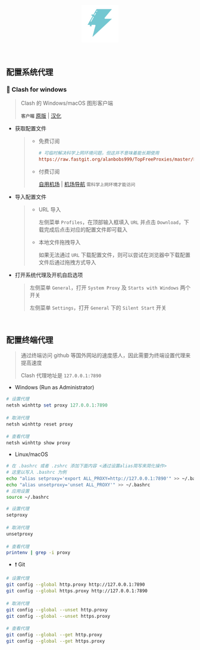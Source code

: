 &nbsp;

<p align="center">
  <img src="../assets/proxy.svg" width="20%" alt="proxy" />
</p>

&nbsp;

## 配置系统代理

### 🍪 Clash for windows

> Clash 的 Windows/macOS 图形客户端
>
> **`客户端`** [原版](https://github.com/Fndroid/clash_for_windows_pkg/releases) | [汉化](https://github.com/ender-zhao/Clash-for-Windows_Chinese/releases)

- 获取配置文件

  > - 免费订阅
  >
  >   ```ini
  >   # 可临时解决科学上网环境问题，但这并不意味着能长期使用
  >   https://raw.fastgit.org/alanbobs999/TopFreeProxies/master/Eternity.yml
  >   ```
  >
  > - 付费订阅
  >
  >   [自用机场](https://miaona.xyz/#/register?code=WTY6zBdn) | [机场导航](https://52.mk/) `需科学上网环境才能访问`

- 导入配置文件

  > - URL 导入
  >
  >   左侧菜单 `Profiles`，在顶部输入框填入 `URL` 并点击 `Download`，下载完成后点击对应的配置文件即可载入
  >
  > - 本地文件拖拽导入
  >
  >   如果无法通过 `URL` 下载配置文件，则可以尝试在浏览器中下载配置文件后通过拖拽方式导入

- 打开系统代理及开机自启选项

  > 左侧菜单 `General`，打开 `System Proxy` 及 `Starts with Windows` 两个开关
  >
  > 左侧菜单 `Settings`，打开 `General` 下的 `Silent Start` 开关

&nbsp;

## 配置终端代理

> 通过终端访问 github 等国外网站的速度感人，因此需要为终端设置代理来提高速度
>
> Clash 代理地址是 `127.0.0.1:7890`

- Windows (Run as Administrator)

```powershell
# 设置代理
netsh winhttp set proxy 127.0.0.1:7890

# 取消代理
netsh winhttp reset proxy

# 查看代理
netsh winhttp show proxy
```

- Linux/macOS

```bash
# 在 .bashrc 或者 .zshrc 添加下面内容 <通过设置alias简写来简化操作>
# 这里以写入 .bashrc 为例
echo "alias setproxy='export ALL_PROXY=http://127.0.0.1:7890'" >> ~/.bashrc
echo "alias unsetproxy='unset ALL_PROXY'" >> ~/.bashrc
# 应用设置
source ~/.bashrc
```

```bash
# 设置代理
setproxy

# 取消代理
unsetproxy

# 查看代理
printenv | grep -i proxy
```

- ❗ Git

```bash
# 设置代理
git config --global http.proxy http://127.0.0.1:7890
git config --global https.proxy http://127.0.0.1:7890

# 取消代理
git config --global --unset http.proxy
git config --global --unset https.proxy

# 查看代理
git config --global --get http.proxy
git config --global --get https.proxy
```
